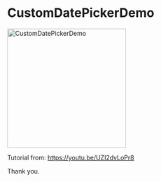 # CustomDatePickerDemo

<img width="271" alt="CustomDatePickerDemo" src="https://user-images.githubusercontent.com/3993516/135374072-f6f6698f-ee41-4d3b-9d3d-ae4e0b1878bd.png">

Tutorial from: https://youtu.be/UZI2dvLoPr8

Thank you.
